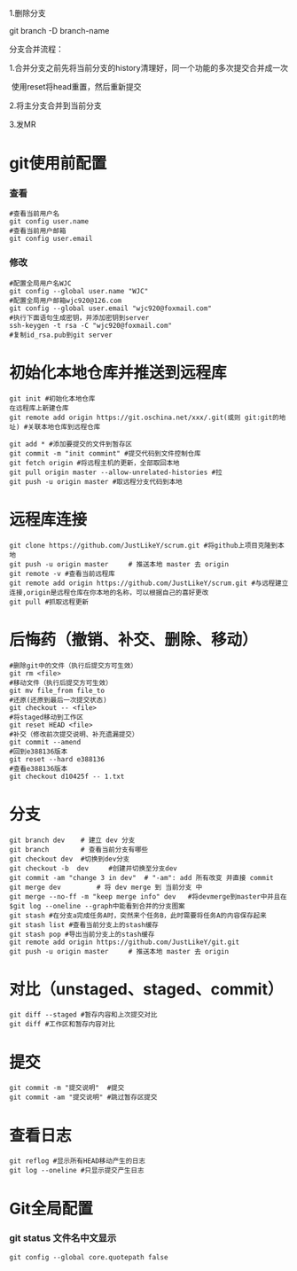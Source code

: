 







1.删除分支

git branch -D branch-name

分支合并流程：

1.合并分支之前先将当前分支的history清理好，同一个功能的多次提交合并成一次

​    使用reset将head重置，然后重新提交

2.将主分支合并到当前分支

3.发MR





# git使用前配置

### 查看

```shell
#查看当前用户名
git config user.name
#查看当前用户邮箱
git config user.email
```

### 修改

```shell
#配置全局用户名WJC
git config --global user.name "WJC"
#配置全局用户邮箱wjc920@126.com
git config --global user.email "wjc920@foxmail.com"
#执行下面语句生成密钥，并添加密钥到server
ssh-keygen -t rsa -C "wjc920@foxmail.com" 
#复制id_rsa.pub到git server
```

# 初始化本地仓库并推送到远程库

```shell
git init #初始化本地仓库
在远程库上新建仓库
git remote add origin https://git.oschina.net/xxx/.git(或则 git:git的地址) #关联本地仓库到远程仓库

git add * #添加要提交的文件到暂存区
git commit -m "init commint" #提交代码到文件控制仓库
git fetch origin #将远程主机的更新，全部取回本地 
git pull origin master --allow-unrelated-histories #拉
git push -u origin master #取远程分支代码到本地
```

# 远程库连接

```shell
git clone https://github.com/JustLikeY/scrum.git #将github上项目克隆到本地
git push -u origin master     # 推送本地 master 去 origin
git remote -v #查看当前远程库
git remote add origin https://github.com/JustLikeY/scrum.git #与远程建立连接,origin是远程仓库在你本地的名称，可以根据自己的喜好更改
git pull #抓取远程更新
```

# 后悔药（撤销、补交、删除、移动）

```shell
#删除git中的文件（执行后提交方可生效）
git rm <file>
#移动文件（执行后提交方可生效）
git mv file_from file_to
#还原(还原到最后一次提交状态)
git checkout -- <file>
#将staged移动到工作区
git reset HEAD <file>
#补交（修改前次提交说明、补充遗漏提交）
git commit --amend
#回到e388136版本
git reset --hard e388136 
#查看e388136版本
git checkout d10425f -- 1.txt
```

# 分支

```shell
git branch dev    # 建立 dev 分支
git branch        # 查看当前分支有哪些
git checkout dev  #切换到dev分支
git checkout -b  dev     #创建并切换至分支dev
git commit -am "change 3 in dev"  # "-am": add 所有改变 并直接 commit
git merge dev         # 将 dev merge 到 当前分支 中
git merge --no-ff -m "keep merge info" dev   #将devmerge到master中并且在$git log --oneline --graph中能看到合并的分支图案
git stash #在分支a完成任务A时，突然来个任务B，此时需要将任务A的内容保存起来
git stash list #查看当前分支上的stash缓存
git stash pop #导出当前分支上的stash缓存
git remote add origin https://github.com/JustLikeY/git.git
git push -u origin master     # 推送本地 master 去 origin
```

# 对比（unstaged、staged、commit）

```shell
git diff --staged #暂存内容和上次提交对比
git diff #工作区和暂存内容对比
```

# 提交

```shell
git commit -m "提交说明"  #提交
git commit -am "提交说明" #跳过暂存区提交
```

# 查看日志

```shell
git reflog #显示所有HEAD移动产生的日志
git log --oneline #只显示提交产生日志
```
# Git全局配置

### git status 文件名中文显示

```shell
git config --global core.quotepath false
```






